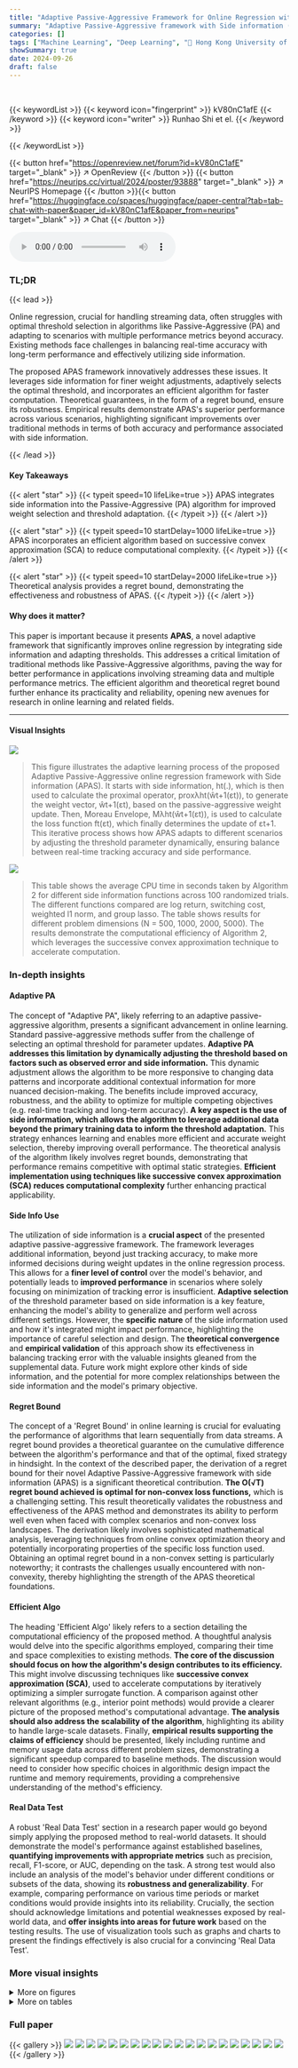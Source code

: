 ```yaml
---
title: "Adaptive Passive-Aggressive Framework for Online Regression with Side Information"
summary: "Adaptive Passive-Aggressive framework with Side information (APAS) significantly boosts online regression accuracy by dynamically adjusting thresholds and integrating side information, leading to supe..."
categories: []
tags: ["Machine Learning", "Deep Learning", "🏢 Hong Kong University of Science and Technology",]
showSummary: true
date: 2024-09-26
draft: false
---
```


<br>

{{< keywordList >}}
{{< keyword icon="fingerprint" >}} kV80nC1afE {{< /keyword >}}
{{< keyword icon="writer" >}} Runhao Shi et el. {{< /keyword >}}
 
{{< /keywordList >}}

{{< button href="https://openreview.net/forum?id=kV80nC1afE" target="_blank" >}}
↗ OpenReview
{{< /button >}}
{{< button href="https://neurips.cc/virtual/2024/poster/93888" target="_blank" >}}
↗ NeurIPS Homepage
{{< /button >}}{{< button href="https://huggingface.co/spaces/huggingface/paper-central?tab=tab-chat-with-paper&paper_id=kV80nC1afE&paper_from=neurips" target="_blank" >}}
↗ Chat
{{< /button >}}



<audio controls>
    <source src="https://ai-paper-reviewer.com/kV80nC1afE/podcast.wav" type="audio/wav">
    Your browser does not support the audio element.
</audio>


### TL;DR


{{< lead >}}

Online regression, crucial for handling streaming data, often struggles with optimal threshold selection in algorithms like Passive-Aggressive (PA) and adapting to scenarios with multiple performance metrics beyond accuracy.  Existing methods face challenges in balancing real-time accuracy with long-term performance and effectively utilizing side information. 

The proposed APAS framework innovatively addresses these issues. It leverages side information for finer weight adjustments, adaptively selects the optimal threshold, and incorporates an efficient algorithm for faster computation.  Theoretical guarantees, in the form of a regret bound, ensure its robustness. Empirical results demonstrate APAS's superior performance across various scenarios, highlighting significant improvements over traditional methods in terms of both accuracy and performance associated with side information.

{{< /lead >}}


#### Key Takeaways

{{< alert "star" >}}
{{< typeit speed=10 lifeLike=true >}} APAS integrates side information into the Passive-Aggressive (PA) algorithm for improved weight selection and threshold adaptation. {{< /typeit >}}
{{< /alert >}}

{{< alert "star" >}}
{{< typeit speed=10 startDelay=1000 lifeLike=true >}} APAS incorporates an efficient algorithm based on successive convex approximation (SCA) to reduce computational complexity. {{< /typeit >}}
{{< /alert >}}

{{< alert "star" >}}
{{< typeit speed=10 startDelay=2000 lifeLike=true >}} Theoretical analysis provides a regret bound, demonstrating the effectiveness and robustness of APAS. {{< /typeit >}}
{{< /alert >}}

#### Why does it matter?
This paper is important because it presents **APAS**, a novel adaptive framework that significantly improves online regression by integrating side information and adapting thresholds. This addresses a critical limitation of traditional methods like Passive-Aggressive algorithms, paving the way for better performance in applications involving streaming data and multiple performance metrics. The efficient algorithm and theoretical regret bound further enhance its practicality and reliability, opening new avenues for research in online learning and related fields.

------
#### Visual Insights



![](https://ai-paper-reviewer.com/kV80nC1afE/figures_3_1.jpg)

> This figure illustrates the adaptive learning process of the proposed Adaptive Passive-Aggressive online regression framework with Side information (APAS). It starts with side information, ht(.), which is then used to calculate the proximal operator, proxλht(ŵt+1(ɛt)), to generate the weight vector, ŵt+1(ɛt), based on the passive-aggressive weight update. Then, Moreau Envelope, Mλht(ŵt+1(ɛt)), is used to calculate the loss function ft(ɛt), which finally determines the update of ɛt+1. This iterative process shows how APAS adapts to different scenarios by adjusting the threshold parameter dynamically, ensuring balance between real-time tracking accuracy and side performance. 





![](https://ai-paper-reviewer.com/kV80nC1afE/tables_4_1.jpg)

> This table shows the average CPU time in seconds taken by Algorithm 2 for different side information functions across 100 randomized trials.  The different functions compared are log return, switching cost, weighted l1 norm, and group lasso. The table shows results for different problem dimensions (N = 500, 1000, 2000, 5000). The results demonstrate the computational efficiency of Algorithm 2, which leverages the successive convex approximation technique to accelerate computation.





### In-depth insights


#### Adaptive PA
The concept of "Adaptive PA", likely referring to an adaptive passive-aggressive algorithm, presents a significant advancement in online learning.  Standard passive-aggressive methods suffer from the challenge of selecting an optimal threshold for parameter updates.  **Adaptive PA addresses this limitation by dynamically adjusting the threshold based on factors such as observed error and side information.** This dynamic adjustment allows the algorithm to be more responsive to changing data patterns and incorporate additional contextual information for more nuanced decision-making.  The benefits include improved accuracy, robustness, and the ability to optimize for multiple competing objectives (e.g. real-time tracking and long-term accuracy).  **A key aspect is the use of side information, which allows the algorithm to leverage additional data beyond the primary training data to inform the threshold adaptation.** This strategy enhances learning and enables more efficient and accurate weight selection, thereby improving overall performance.  The theoretical analysis of the algorithm likely involves regret bounds, demonstrating that performance remains competitive with optimal static strategies. **Efficient implementation using techniques like successive convex approximation (SCA) reduces computational complexity** further enhancing practical applicability.

#### Side Info Use
The utilization of side information is a **crucial aspect** of the presented adaptive passive-aggressive framework.  The framework leverages additional information, beyond just tracking accuracy, to make more informed decisions during weight updates in the online regression process. This allows for a **finer level of control** over the model's behavior, and potentially leads to **improved performance** in scenarios where solely focusing on minimization of tracking error is insufficient.  **Adaptive selection** of the threshold parameter based on side information is a key feature, enhancing the model's ability to generalize and perform well across different settings.  However, the **specific nature** of the side information used and how it's integrated might impact performance, highlighting the importance of careful selection and design. The **theoretical convergence** and **empirical validation** of this approach show its effectiveness in balancing tracking error with the valuable insights gleaned from the supplemental data.  Future work might explore other kinds of side information, and the potential for more complex relationships between the side information and the model's primary objective.

#### Regret Bound
The concept of a 'Regret Bound' in online learning is crucial for evaluating the performance of algorithms that learn sequentially from data streams.  A regret bound provides a theoretical guarantee on the cumulative difference between the algorithm's performance and that of the optimal, fixed strategy in hindsight.  In the context of the described paper, the derivation of a regret bound for their novel Adaptive Passive-Aggressive framework with side information (APAS) is a significant theoretical contribution. **The O(√T) regret bound achieved is optimal for non-convex loss functions,** which is a challenging setting. This result theoretically validates the robustness and effectiveness of the APAS method and demonstrates its ability to perform well even when faced with complex scenarios and non-convex loss landscapes. The derivation likely involves sophisticated mathematical analysis, leveraging techniques from online convex optimization theory and potentially incorporating properties of the specific loss function used. Obtaining an optimal regret bound in a non-convex setting is particularly noteworthy; it contrasts the challenges usually encountered with non-convexity, thereby highlighting the strength of the APAS theoretical foundations.

#### Efficient Algo
The heading 'Efficient Algo' likely refers to a section detailing the computational efficiency of the proposed method.  A thoughtful analysis would delve into the specific algorithms employed, comparing their time and space complexities to existing methods.  **The core of the discussion should focus on how the algorithm's design contributes to its efficiency.** This might involve discussing techniques like **successive convex approximation (SCA)**, used to accelerate computations by iteratively optimizing a simpler surrogate function.  A comparison against other relevant algorithms (e.g., interior point methods) would provide a clearer picture of the proposed method's computational advantage.  **The analysis should also address the scalability of the algorithm**, highlighting its ability to handle large-scale datasets.  Finally, **empirical results supporting the claims of efficiency** should be presented, likely including runtime and memory usage data across different problem sizes, demonstrating a significant speedup compared to baseline methods. The discussion would need to consider how specific choices in algorithmic design impact the runtime and memory requirements, providing a comprehensive understanding of the method's efficiency.

#### Real Data Test
A robust 'Real Data Test' section in a research paper would go beyond simply applying the proposed method to real-world datasets.  It should demonstrate the model's performance against established baselines, **quantifying improvements with appropriate metrics** such as precision, recall, F1-score, or AUC, depending on the task.  A strong test would also include an analysis of the model's behavior under different conditions or subsets of the data, showing its **robustness and generalizability**. For example, comparing performance on various time periods or market conditions would provide insights into its reliability.  Crucially, the section should acknowledge limitations and potential weaknesses exposed by real-world data, and **offer insights into areas for future work** based on the testing results.  The use of visualization tools such as graphs and charts to present the findings effectively is also crucial for a convincing 'Real Data Test'.


### More visual insights

<details>
<summary>More on figures
</summary>


![](https://ai-paper-reviewer.com/kV80nC1afE/figures_7_1.jpg)

> This figure shows the performance comparison of the proposed APAS framework against several benchmark methods on a synthetic dataset.  Subfigure (a) presents a trade-off curve between tracking error and excess cumulative return for APAS (with different lambda values) and the benchmarks. It demonstrates that APAS achieves higher excess cumulative returns for a given level of tracking error compared to the benchmarks. Subfigure (b) provides an ablation study comparing the adaptive APAS with a non-adaptive PAS (Passive-Aggressive with Side information) that uses fixed epsilon values. This highlights the benefit of APAS's adaptive epsilon selection in balancing tracking accuracy and side performance.


![](https://ai-paper-reviewer.com/kV80nC1afE/figures_7_2.jpg)

> This figure compares the tracking error and excess cumulative return of different methods on a synthetic dataset.  Panel (a) shows a trade-off curve between tracking error and excess cumulative return for the proposed APAS method (with different lambda values) and other benchmark methods. Panel (b) shows an ablation study comparing APAS (adaptive threshold) with a non-adaptive version of PAS (fixed threshold) demonstrating improved performance of APAS.


![](https://ai-paper-reviewer.com/kV80nC1afE/figures_8_1.jpg)

> This figure shows the performance comparison of different methods on a synthetic dataset.  The left subplot displays the trade-off between tracking error and excess cumulative return.  The adaptive APAS method achieves higher excess cumulative return for the same level of tracking error and lower tracking error for the same level of excess cumulative return, compared to the benchmarks (PA, SLAIT-ETE, and SLAIT-DR). The right subplot shows an ablation study comparing the adaptive APAS with different fixed threshold parameter settings (PAS). It highlights how the adaptive parameter selection in APAS leads to superior performance compared to manually setting the threshold parameter in PAS.


![](https://ai-paper-reviewer.com/kV80nC1afE/figures_8_2.jpg)

> This figure compares the performance of different online regression methods (APAS with different lambda values, SLAIT-ETE, SLAIT-DR, and PA) on the NASDAQ 100 dataset in terms of tracking error and excess cumulative return over time.  The x-axis represents the time step (T), while the y-axis shows the tracking error (left panel) and excess cumulative return (right panel).  The results illustrate the trade-off between tracking accuracy and excess return achieved by different methods and parameter settings.  APAS demonstrates a better balance between these two metrics, especially when a larger lambda value is used, indicating its effectiveness in achieving high excess returns without significantly sacrificing tracking accuracy.


![](https://ai-paper-reviewer.com/kV80nC1afE/figures_9_1.jpg)

> This figure compares the performance of four different algorithms (ADMM, CVXR, PGD, and the proposed algorithm) in terms of convergence speed and CPU time. The left panel shows the average convergence gap versus the number of iterations for a dataset with N = 1000 dimensions.  The right panel illustrates the average CPU time for each method across various problem dimensions (N). The proposed algorithm demonstrates significantly faster convergence and lower CPU time compared to the other algorithms, especially for high-dimensional data.


![](https://ai-paper-reviewer.com/kV80nC1afE/figures_14_1.jpg)

> This figure illustrates two scenarios for the curves of the loss function ft(ε) when ν < ζt < D.  The left panel (a) shows the case where the left derivative of ft(ε) at ζt is negative (∂_ft(ζt) < 0), resulting in a convex function. The right panel (b) shows the case where the left derivative of ft(ε) at ζt is non-negative (∂_ft(ζt) ≥ 0), resulting in a quasi-convex function.  These scenarios are analyzed to verify the inequalities used in the proof of Proposition 3, which establishes a bound used in the regret analysis of the APAS algorithm.


</details>




<details>
<summary>More on tables
</summary>


![](https://ai-paper-reviewer.com/kV80nC1afE/tables_5_1.jpg)
> This table presents the average CPU time in seconds taken by Algorithm 2 for different side information functions over 100 randomized trials.  The functions compared include 'log return', 'switching cost', 'weighted l1 norm', and 'group Lasso'.  The results are shown for different problem dimensions (N = 500, 1000, 2000, 5000), demonstrating the effect of problem size on computation time for each function.  The values are reported as mean ± standard deviation.

![](https://ai-paper-reviewer.com/kV80nC1afE/tables_9_1.jpg)
> This table shows the average CPU time in seconds for Algorithm 2, which is an efficient algorithm for solving the weight selection problem in the APAS framework.  The algorithm's efficiency is evaluated using four different types of side information functions: log return, switching cost, weighted l1 norm, and group lasso.  The experiment is run 100 times for four different problem dimensions (N = 500, 1000, 2000, and 5000), and the average CPU time and standard deviation are reported for each condition. This table demonstrates that the computational efficiency of the APAS algorithm is only slightly affected by the choice of side information function.  Although group lasso shows increased computation time with increasing dimensionality N,  the overall efficiency of the proposed method is demonstrated.

![](https://ai-paper-reviewer.com/kV80nC1afE/tables_18_1.jpg)
> This table presents the tracking error results obtained from the Adaptive Passive-Aggressive online regression framework with Side information (APAS) model under various noise and data distribution conditions.  The experiment compared four scenarios: both noise and data following a normal distribution, noise following a normal distribution and data following a Student's t-distribution, noise following a Student's t-distribution and data following a normal distribution, and both noise and data following a Student's t-distribution. The results are shown for different values of lambda (λ), a trade-off parameter in the APAS model.

![](https://ai-paper-reviewer.com/kV80nC1afE/tables_18_2.jpg)
> This table presents the tracking error results obtained from the APAS model under various combinations of noise and data distributions.  Specifically, it shows how the tracking error changes when either the noise or the data (or both) are drawn from a heavy-tailed Student's t-distribution, as compared to using only Gaussian distributions.  Different values of the trade-off parameter (λ) are also included, showing its impact on the tracking error under different distribution scenarios.

</details>




### Full paper

{{< gallery >}}
<img src="https://ai-paper-reviewer.com/kV80nC1afE/1.png" class="grid-w50 md:grid-w33 xl:grid-w25" />
<img src="https://ai-paper-reviewer.com/kV80nC1afE/2.png" class="grid-w50 md:grid-w33 xl:grid-w25" />
<img src="https://ai-paper-reviewer.com/kV80nC1afE/3.png" class="grid-w50 md:grid-w33 xl:grid-w25" />
<img src="https://ai-paper-reviewer.com/kV80nC1afE/4.png" class="grid-w50 md:grid-w33 xl:grid-w25" />
<img src="https://ai-paper-reviewer.com/kV80nC1afE/5.png" class="grid-w50 md:grid-w33 xl:grid-w25" />
<img src="https://ai-paper-reviewer.com/kV80nC1afE/6.png" class="grid-w50 md:grid-w33 xl:grid-w25" />
<img src="https://ai-paper-reviewer.com/kV80nC1afE/7.png" class="grid-w50 md:grid-w33 xl:grid-w25" />
<img src="https://ai-paper-reviewer.com/kV80nC1afE/8.png" class="grid-w50 md:grid-w33 xl:grid-w25" />
<img src="https://ai-paper-reviewer.com/kV80nC1afE/9.png" class="grid-w50 md:grid-w33 xl:grid-w25" />
<img src="https://ai-paper-reviewer.com/kV80nC1afE/10.png" class="grid-w50 md:grid-w33 xl:grid-w25" />
<img src="https://ai-paper-reviewer.com/kV80nC1afE/11.png" class="grid-w50 md:grid-w33 xl:grid-w25" />
<img src="https://ai-paper-reviewer.com/kV80nC1afE/12.png" class="grid-w50 md:grid-w33 xl:grid-w25" />
<img src="https://ai-paper-reviewer.com/kV80nC1afE/13.png" class="grid-w50 md:grid-w33 xl:grid-w25" />
<img src="https://ai-paper-reviewer.com/kV80nC1afE/14.png" class="grid-w50 md:grid-w33 xl:grid-w25" />
<img src="https://ai-paper-reviewer.com/kV80nC1afE/15.png" class="grid-w50 md:grid-w33 xl:grid-w25" />
<img src="https://ai-paper-reviewer.com/kV80nC1afE/16.png" class="grid-w50 md:grid-w33 xl:grid-w25" />
<img src="https://ai-paper-reviewer.com/kV80nC1afE/17.png" class="grid-w50 md:grid-w33 xl:grid-w25" />
<img src="https://ai-paper-reviewer.com/kV80nC1afE/18.png" class="grid-w50 md:grid-w33 xl:grid-w25" />
<img src="https://ai-paper-reviewer.com/kV80nC1afE/19.png" class="grid-w50 md:grid-w33 xl:grid-w25" />
<img src="https://ai-paper-reviewer.com/kV80nC1afE/20.png" class="grid-w50 md:grid-w33 xl:grid-w25" />
{{< /gallery >}}